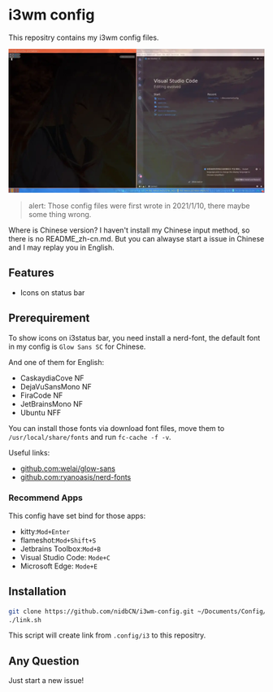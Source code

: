 # i3wm config

This repositry contains my i3wm config files.

![overview](./overview.webp)

> alert: Those config files were first wrote in 2021/1/10, there maybe some thing wrong.

Where is Chinese version? I haven't install my Chinese input method, so there is no README_zh-cn.md. But you can alwayse start a issue in Chinese and I may replay you in English.

## Features

* Icons on status bar

## Prerequirement

To show icons on i3status bar, you need install a nerd-font, the default font in my config is `Glow Sans SC` for Chinese.

And one of them for English:

* CaskaydiaCove NF
* DejaVuSansMono NF
* FiraCode NF
* JetBrainsMono NF
* Ubuntu NFF

You can install those fonts via download font files, move them to `/usr/local/share/fonts` and run `fc-cache -f -v`.

Useful links:

* [github.com:welai/glow-sans](https://github.com/welai/glow-sans)
* [github.com:ryanoasis/nerd-fonts](https://github.com/ryanoasis/nerd-fonts)

### Recommend Apps

This config have set bind for those apps:

* kitty:`Mod+Enter`
* flameshot:`Mod+Shift+S`
* Jetbrains Toolbox:`Mod+B`
* Visual Studio Code: `Mode+C`
* Microsoft Edge: `Mode+E`

## Installation

```sh
git clone https://github.com/nidbCN/i3wm-config.git ~/Documents/Config/
./link.sh
```

This script will create link from `.config/i3` to this repositry.

## Any Question

Just start a new issue!
